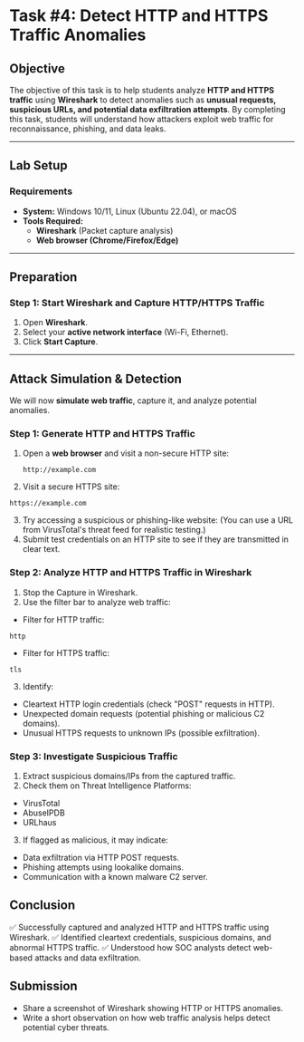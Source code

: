 # **Task #4: Detect HTTP and HTTPS Traffic Anomalies**

## **Objective**  
The objective of this task is to help students analyze **HTTP and HTTPS traffic** using **Wireshark** to detect anomalies such as **unusual requests, suspicious URLs, and potential data exfiltration attempts**. By completing this task, students will understand how attackers exploit web traffic for reconnaissance, phishing, and data leaks.

---

## **Lab Setup**  
### **Requirements**  
- **System:** Windows 10/11, Linux (Ubuntu 22.04), or macOS  
- **Tools Required:**  
  - **Wireshark** (Packet capture analysis)  
  - **Web browser (Chrome/Firefox/Edge)**  

---

## **Preparation**  
### **Step 1: Start Wireshark and Capture HTTP/HTTPS Traffic**  
1. Open **Wireshark**.  
2. Select your **active network interface** (Wi-Fi, Ethernet).  
3. Click **Start Capture**.  

---

## **Attack Simulation & Detection**  
We will now **simulate web traffic**, capture it, and analyze potential anomalies.

### **Step 1: Generate HTTP and HTTPS Traffic**  
1. Open a **web browser** and visit a non-secure HTTP site:  
   ```plaintext
   http://example.com
   ```
2. Visit a secure HTTPS site:
```
https://example.com
```
3. Try accessing a suspicious or phishing-like website:
(You can use a URL from VirusTotal's threat feed for realistic testing.)
4. Submit test credentials on an HTTP site to see if they are transmitted in clear text.

### Step 2: Analyze HTTP and HTTPS Traffic in Wireshark
1. Stop the Capture in Wireshark.
2. Use the filter bar to analyze web traffic:
- Filter for HTTP traffic:
```
http
```
- Filter for HTTPS traffic:
```
tls
```
3. Identify:
- Cleartext HTTP login credentials (check "POST" requests in HTTP).
- Unexpected domain requests (potential phishing or malicious C2 domains).
- Unusual HTTPS requests to unknown IPs (possible exfiltration).

### Step 3: Investigate Suspicious Traffic
1. Extract suspicious domains/IPs from the captured traffic.
2. Check them on Threat Intelligence Platforms:
- VirusTotal
- AbuseIPDB
- URLhaus
3. If flagged as malicious, it may indicate:
- Data exfiltration via HTTP POST requests.
- Phishing attempts using lookalike domains.
- Communication with a known malware C2 server.

## Conclusion
✅ Successfully captured and analyzed HTTP and HTTPS traffic using Wireshark.
✅ Identified cleartext credentials, suspicious domains, and abnormal HTTPS traffic.
✅ Understood how SOC analysts detect web-based attacks and data exfiltration.

## Submission
- Share a screenshot of Wireshark showing HTTP or HTTPS anomalies.
- Write a short observation on how web traffic analysis helps detect potential cyber threats.
